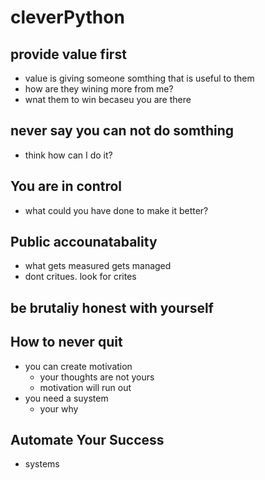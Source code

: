 # cleverPython

## provide value first
- value is giving someone somthing that is useful to them
- how are they wining more from me?
- wnat them to win becaseu you are there

## never say you can not do somthing
- think how can I do it?

## You are in control
- what could you have done to make it better?

## Public accounatabality
- what gets measured gets managed
- dont critues. look for crites 

## be brutaliy honest with yourself

## How to never quit
- you can create motivation
	- your thoughts are not yours
	- motivation will run out
- you need a suystem
	- your why

## Automate Your Success
- systems 
